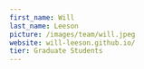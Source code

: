 ```yaml
---
first_name: Will
last_name: Leeson
picture: /images/team/will.jpeg
website: will-leeson.github.io/
tier: Graduate Students
---
```

